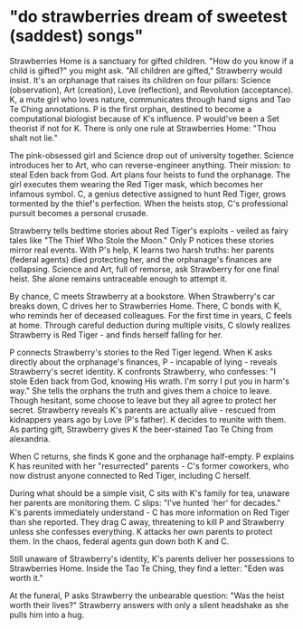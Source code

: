 # "do strawberries dream of sweetest (saddest) songs"

Strawberries Home is a sanctuary for gifted children. "How do you know if a child is gifted?" you might ask. "All children are gifted," Strawberry would insist. It's an orphanage that raises its children on four pillars: Science (observation), Art (creation), Love (reflection), and Revolution (acceptance). K, a mute girl who loves nature, communicates through hand signs and Tao Te Ching annotations. P is the first orphan, destined to become a computational biologist because of K's influence. P would've been a Set theorist if not for K. There is only one rule at Strawberries Home: "Thou shalt not lie."

The pink-obsessed girl and Science drop out of university together. Science introduces her to Art, who can reverse-engineer anything. Their mission: to steal Eden back from God. Art plans four heists to fund the orphanage. The girl executes them wearing the Red Tiger mask, which becomes her infamous symbol. C, a genius detective assigned to hunt Red Tiger, grows tormented by the thief's perfection. When the heists stop, C's professional pursuit becomes a personal crusade.

Strawberry tells bedtime stories about Red Tiger's exploits - veiled as fairy tales like "The Thief Who Stole the Moon." Only P notices these stories mirror real events. With P's help, K learns two harsh truths: her parents (federal agents) died protecting her, and the orphanage's finances are collapsing. Science and Art, full of remorse, ask Strawberry for one final heist. She alone remains untraceable enough to attempt it.

By chance, C meets Strawberry at a bookstore. When Strawberry's car breaks down, C drives her to Strawberries Home. There, C bonds with K, who reminds her of deceased colleagues. For the first time in years, C feels at home. Through careful deduction during multiple visits, C slowly realizes Strawberry is Red Tiger - and finds herself falling for her.

P connects Strawberry's stories to the Red Tiger legend. When K asks directly about the orphanage's finances, P - incapable of lying - reveals Strawberry's secret identity. K confronts Strawberry, who confesses: "I stole Eden back from God, knowing His wrath. I'm sorry I put you in harm's way." She tells the orphans the truth and gives them a choice to leave. Though hesitant, some choose to leave but they all agree to protect her secret. Strawberry reveals K's parents are actually alive - rescued from kidnappers years ago by Love (P's father). K decides to reunite with them. As parting gift, Strawberry gives K the beer-stained Tao Te Ching from alexandria.

When C returns, she finds K gone and the orphanage half-empty. P explains K has reunited with her "resurrected" parents - C's former coworkers, who now distrust anyone connected to Red Tiger, including C herself.

During what should be a simple visit, C sits with K's family for tea, unaware her parents are monitoring them. C slips: "I've hunted 'her' for decades." K's parents immediately understand - C has more information on Red Tiger than she reported. They drag C away, threatening to kill P and Strawberry unless she confesses everything. K attacks her own parents to protect them. In the chaos, federal agents gun down both K and C.

Still unaware of Strawberry's identity, K's parents deliver her possessions to Strawberries Home. Inside the Tao Te Ching, they find a letter: "Eden was worth it."

At the funeral, P asks Strawberry the unbearable question: "Was the heist worth their lives?" Strawberry answers with only a silent headshake as she pulls him into a hug.
